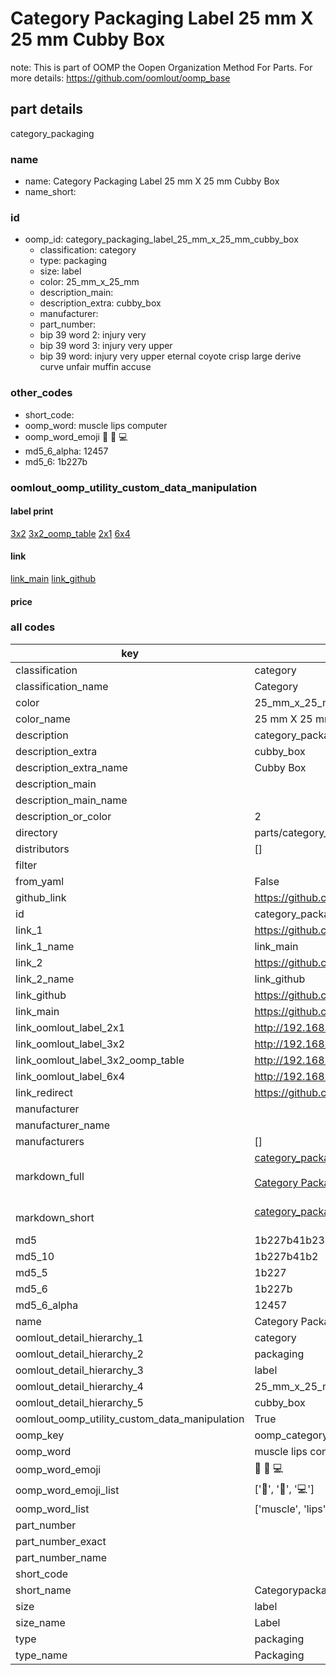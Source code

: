 # Category Packaging Label 25 mm X 25 mm Cubby Box  

note: This is part of OOMP the Oopen Organization Method For Parts. For more details: https://github.com/oomlout/oomp_base

##  part details
  



category_packaging



### name
* name: Category Packaging Label 25 mm X 25 mm Cubby Box
* name_short: 
### id
* oomp_id: category_packaging_label_25_mm_x_25_mm_cubby_box
  * classification: category
  * type: packaging
  * size: label
  * color: 25_mm_x_25_mm
  * description_main: 
  * description_extra: cubby_box
  * manufacturer: 
  * part_number: 
  * bip 39 word 2: injury very
  * bip 39 word 3: injury very upper
  * bip 39 word: injury very upper eternal coyote crisp large derive curve unfair muffin accuse

### other_codes
* short_code: 
* oomp_word: muscle lips computer
* oomp_word_emoji :muscle: :lips: :computer:
* md5_6_alpha: 12457
* md5_6: 1b227b






### oomlout_oomp_utility_custom_data_manipulation
#### label print
[3x2](http://192.168.1.245:1112/?label=oomp%2012457)
[3x2_oomp_table](http://192.168.1.108:1112/?label=oomp%2012457)
[2x1](http://192.168.1.242:1112/?label=oomp%2012457)
[6x4](http://192.168.1.55:1112/?label=oomp%2012457)    

#### link

[link_main](https://github.com/oomlout/oomlout_oomp_version_1_messy/tree/main/parts/category_packaging_label_25_mm_x_25_mm_cubby_box) [link_github](https://github.com/oomlout/oomlout_oomp_version_1_messy/tree/main/parts/category_packaging_label_25_mm_x_25_mm_cubby_box)                             

#### price







### all codes 
| key | value |  
| --- | --- |  
| classification | category |  
| classification_name | Category |  
| color | 25_mm_x_25_mm |  
| color_name | 25 mm X 25 mm |  
| description | category_packaging |  
| description_extra | cubby_box |  
| description_extra_name | Cubby Box |  
| description_main |  |  
| description_main_name |  |  
| description_or_color | 2  |  
| directory | parts/category_packaging_label_25_mm_x_25_mm_cubby_box |  
| distributors | [] |  
| filter |  |  
| from_yaml | False |  
| github_link | https://github.com/oomlout/oomlout_oomp_part_src/tree/main/parts/category_packaging_label_25_mm_x_25_mm_cubby_box |  
| id | category_packaging_label_25_mm_x_25_mm_cubby_box |  
| link_1 | https://github.com/oomlout/oomlout_oomp_version_1_messy/tree/main/parts/category_packaging_label_25_mm_x_25_mm_cubby_box |  
| link_1_name | link_main |  
| link_2 | https://github.com/oomlout/oomlout_oomp_version_1_messy/tree/main/parts/category_packaging_label_25_mm_x_25_mm_cubby_box |  
| link_2_name | link_github |  
| link_github | https://github.com/oomlout/oomlout_oomp_version_1_messy/tree/main/parts/category_packaging_label_25_mm_x_25_mm_cubby_box |  
| link_main | https://github.com/oomlout/oomlout_oomp_version_1_messy/tree/main/parts/category_packaging_label_25_mm_x_25_mm_cubby_box |  
| link_oomlout_label_2x1 | http://192.168.1.242:1112/?label=oomp%2012457 |  
| link_oomlout_label_3x2 | http://192.168.1.245:1112/?label=oomp%2012457 |  
| link_oomlout_label_3x2_oomp_table | http://192.168.1.108:1112/?label=oomp%2012457 |  
| link_oomlout_label_6x4 | http://192.168.1.55:1112/?label=oomp%2012457 |  
| link_redirect | https://github.com/oomlout/oomlout_oomp_version_1_messy/tree/main/parts/category_packaging_label_25_mm_x_25_mm_cubby_box |  
| manufacturer |  |  
| manufacturer_name |  |  
| manufacturers | [] |  
| markdown_full | [category_packaging_label_25_mm_x_25_mm_cubby_box](none)<br>[](none)<br>[Category Packaging Label 25 Mm X 25 Mm Cubby Box](none)<br><br> |  
| markdown_short | [category_packaging_label_25_mm_x_25_mm_cubby_box](none)<br><br> |  
| md5 | 1b227b41b23b6fa4ce98d4d9de3cbba1 |  
| md5_10 | 1b227b41b2 |  
| md5_5 | 1b227 |  
| md5_6 | 1b227b |  
| md5_6_alpha | 12457 |  
| name | Category Packaging Label 25 mm X 25 mm Cubby Box |  
| oomlout_detail_hierarchy_1 | category |  
| oomlout_detail_hierarchy_2 | packaging |  
| oomlout_detail_hierarchy_3 | label |  
| oomlout_detail_hierarchy_4 | 25_mm_x_25_mm |  
| oomlout_detail_hierarchy_5 | cubby_box |  
| oomlout_oomp_utility_custom_data_manipulation | True |  
| oomp_key | oomp_category_packaging_label_25_mm_x_25_mm_cubby_box |  
| oomp_word | muscle lips computer |  
| oomp_word_emoji | :muscle: :lips: :computer: |  
| oomp_word_emoji_list | [':muscle:', ':lips:', ':computer:'] |  
| oomp_word_list | ['muscle', 'lips', 'computer'] |  
| part_number |  |  
| part_number_exact |  |  
| part_number_name |  |  
| short_code |  |  
| short_name | Categorypackaging |  
| size | label |  
| size_name | Label |  
| type | packaging |  
| type_name | Packaging |  
